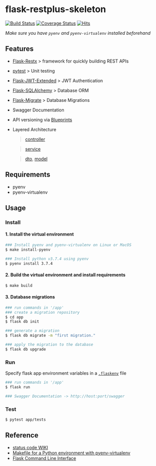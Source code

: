 # flask-restplus-skeleton

[![Build Status](https://travis-ci.com/beerjoa/flask-restplus-skeleton.svg?branch=master)](https://travis-ci.com/beerjoa/flask-restplus-skeleton)
[![Coverage Status](https://coveralls.io/repos/github/beerjoa/flask-restplus-skeleton/badge.svg?branch=master)](https://coveralls.io/github/beerjoa/flask-restplus-skeleton?branch=master)
[![Hits](https://hits.seeyoufarm.com/api/count/incr/badge.svg?url=https%3A%2F%2Fgithub.com%2Fbeerjoa%2Fflask-restplus-skeleton&count_bg=%2379C83D&title_bg=%23555555&icon=&icon_color=%23E7E7E7&title=hits&edge_flat=false)](https://hits.seeyoufarm.com)

*Make sure you have `pyenv` and `pyenv-virtualenv` installed beforehand*

## Features
- [Flask-Restx](https://flask-restx.readthedocs.io/en/latest/) > framework for quickly building REST APIs
- [pytest](https://docs.pytest.org/en/stable/contents.html) > Unit testing 
- [Flask-JWT-Extended](https://flask-jwt-extended.readthedocs.io/en/stable/) > JWT Authentication
- [Flask-SQLAlchemy](https://flask-sqlalchemy.palletsprojects.com/en/2.x/) > Database ORM
- [Flask-Migrate](https://flask-migrate.readthedocs.io/en/latest/) > Database Migrations
- Swagger Documentation 
- API versioning via [Blueprints](https://github.com/beerjoa/flask-restplus-skeleton/tree/master/app/src/blueprints)
- Layered Architecture 
    > [controller](https://github.com/beerjoa/flask-restplus-skeleton/tree/master/app/src/controllers)

    > [service](https://github.com/beerjoa/flask-restplus-skeleton/tree/master/app/src/services)

    > [dto](https://github.com/beerjoa/flask-restplus-skeleton/tree/master/app/src/dtos), [model](https://github.com/beerjoa/flask-restplus-skeleton/tree/master/app/src/models)

## Requirements
- pyenv
- pyenv-virtualenv

## Usage


### Install

#### 1. Install the virtual environment


```bash
### Install pyenv and pyenv-virtualenv on Linux or MacOS
$ make install-pyenv
```

```bash
### Install python v3.7.4 using pyenv
$ pyenv install 3.7.4
```

#### 2. Build the virtual environment and install requirements

```bash
$ make build
```

#### 3. Database migrations

```bash
### run commands in '/app'
### create a migration repository 
$ cd app 
$ flask db init

### generate a migration
$ flask db migrate -m "first migration."

### apply the migration to the database
$ flask db upgrade
```

### Run
Specify flask app environment variables in a [`.flaskenv`](https://github.com/beerjoa/flask-restplus-skeleton/blob/master/app/.flaskenv) file

```bash
### run commands in '/app'
$ flask run

### Swagger Documentation -> http://host:port/swagger
```


### Test

```bash
$ pytest app/tests
```


## Reference

- [status code WIKI](https://ko.wikipedia.org/wiki/HTTP_%EC%83%81%ED%83%9C_%EC%BD%94%EB%93%9C#3xx_(%EB%A6%AC%EB%8B%A4%EC%9D%B4%EB%A0%89%EC%85%98_%EC%99%84%EB%A3%8C))
- [Makefile for a Python environment with pyenv-virtualenv](https://gist.github.com/genyrosk/2a6e893ee72fa2737a6df243f6520a6d)
- [Flask Command Line Interface](https://flask.palletsprojects.com/en/1.1.x/cli/)
